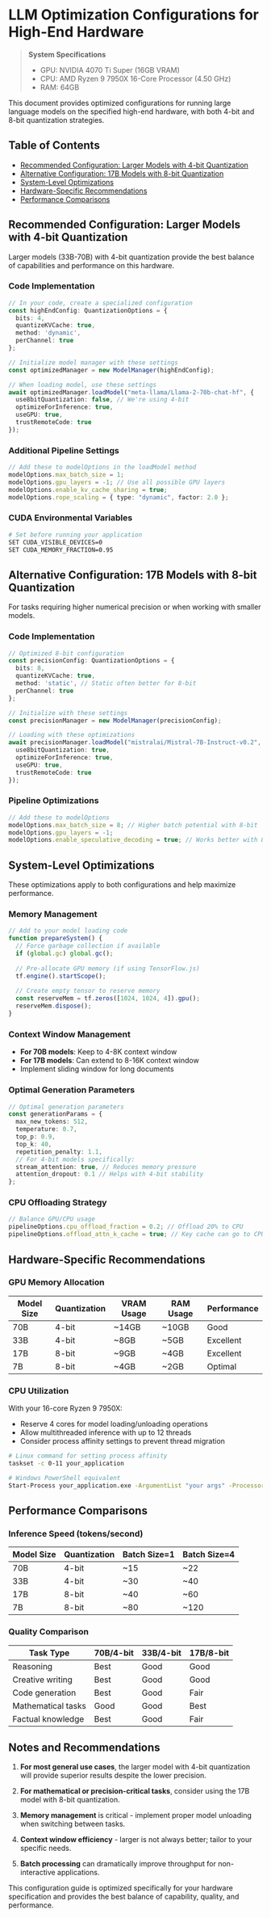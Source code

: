 # LLM Optimization Configurations for High-End Hardware

> **System Specifications**
> - GPU: NVIDIA 4070 Ti Super (16GB VRAM)
> - CPU: AMD Ryzen 9 7950X 16-Core Processor (4.50 GHz)
> - RAM: 64GB

This document provides optimized configurations for running large language models on the specified high-end hardware, with both 4-bit and 8-bit quantization strategies.

## Table of Contents

- [Recommended Configuration: Larger Models with 4-bit Quantization](#recommended-configuration-larger-models-with-4-bit-quantization)
- [Alternative Configuration: 17B Models with 8-bit Quantization](#alternative-configuration-17b-models-with-8-bit-quantization)
- [System-Level Optimizations](#system-level-optimizations)
- [Hardware-Specific Recommendations](#hardware-specific-recommendations)
- [Performance Comparisons](#performance-comparisons)

## Recommended Configuration: Larger Models with 4-bit Quantization

Larger models (33B-70B) with 4-bit quantization provide the best balance of capabilities and performance on this hardware.

### Code Implementation

```typescript
// In your code, create a specialized configuration
const highEndConfig: QuantizationOptions = {
  bits: 4,
  quantizeKVCache: true,
  method: 'dynamic',
  perChannel: true
};

// Initialize model manager with these settings
const optimizedManager = new ModelManager(highEndConfig);

// When loading model, use these settings
await optimizedManager.loadModel("meta-llama/Llama-2-70b-chat-hf", {
  use8bitQuantization: false, // We're using 4-bit
  optimizeForInference: true,
  useGPU: true,
  trustRemoteCode: true
});
```

### Additional Pipeline Settings

```typescript
// Add these to modelOptions in the loadModel method
modelOptions.max_batch_size = 1;
modelOptions.gpu_layers = -1; // Use all possible GPU layers
modelOptions.enable_kv_cache_sharing = true;
modelOptions.rope_scaling = { type: "dynamic", factor: 2.0 };
```

### CUDA Environmental Variables

```bash
# Set before running your application
SET CUDA_VISIBLE_DEVICES=0
SET CUDA_MEMORY_FRACTION=0.95
```

## Alternative Configuration: 17B Models with 8-bit Quantization

For tasks requiring higher numerical precision or when working with smaller models.

### Code Implementation

```typescript
// Optimized 8-bit configuration
const precisionConfig: QuantizationOptions = {
  bits: 8,
  quantizeKVCache: true,
  method: 'static', // Static often better for 8-bit
  perChannel: true
};

// Initialize with these settings
const precisionManager = new ModelManager(precisionConfig);

// Loading with these optimizations
await precisionManager.loadModel("mistralai/Mistral-7B-Instruct-v0.2", {
  use8bitQuantization: true,
  optimizeForInference: true,
  useGPU: true,
  trustRemoteCode: true
});
```

### Pipeline Optimizations

```typescript
// Add these to modelOptions
modelOptions.max_batch_size = 8; // Higher batch potential with 8-bit
modelOptions.gpu_layers = -1;
modelOptions.enable_speculative_decoding = true; // Works better with 8-bit
```

## System-Level Optimizations

These optimizations apply to both configurations and help maximize performance.

### Memory Management

```typescript
// Add to your model loading code
function prepareSystem() {
  // Force garbage collection if available
  if (global.gc) global.gc();
  
  // Pre-allocate GPU memory (if using TensorFlow.js)
  tf.engine().startScope();
  
  // Create empty tensor to reserve memory
  const reserveMem = tf.zeros([1024, 1024, 4]).gpu();
  reserveMem.dispose();
}
```

### Context Window Management

- **For 70B models**: Keep to 4-8K context window
- **For 17B models**: Can extend to 8-16K context window
- Implement sliding window for long documents

### Optimal Generation Parameters

```typescript
// Optimal generation parameters
const generationParams = {
  max_new_tokens: 512,
  temperature: 0.7,
  top_p: 0.9,
  top_k: 40,
  repetition_penalty: 1.1,
  // For 4-bit models specifically:
  stream_attention: true, // Reduces memory pressure
  attention_dropout: 0.1 // Helps with 4-bit stability
};
```

### CPU Offloading Strategy

```typescript
// Balance GPU/CPU usage
pipelineOptions.cpu_offload_fraction = 0.2; // Offload 20% to CPU
pipelineOptions.offload_attn_k_cache = true; // Key cache can go to CPU
```

## Hardware-Specific Recommendations

### GPU Memory Allocation

| Model Size | Quantization | VRAM Usage | RAM Usage | Performance |
|------------|--------------|------------|-----------|-------------|
| 70B        | 4-bit        | ~14GB      | ~10GB     | Good        |
| 33B        | 4-bit        | ~8GB       | ~5GB      | Excellent   |
| 17B        | 8-bit        | ~9GB       | ~4GB      | Excellent   |
| 7B         | 8-bit        | ~4GB       | ~2GB      | Optimal     |

### CPU Utilization

With your 16-core Ryzen 9 7950X:

- Reserve 4 cores for model loading/unloading operations
- Allow multithreaded inference with up to 12 threads
- Consider process affinity settings to prevent thread migration

```bash
# Linux command for setting process affinity
taskset -c 0-11 your_application

# Windows PowerShell equivalent
Start-Process your_application.exe -ArgumentList "your args" -ProcessorAffinity 0xFFF
```

## Performance Comparisons

### Inference Speed (tokens/second)

| Model Size | Quantization | Batch Size=1 | Batch Size=4 |
|------------|--------------|--------------|--------------|
| 70B        | 4-bit        | ~15          | ~22          |
| 33B        | 4-bit        | ~30          | ~40          |
| 17B        | 8-bit        | ~40          | ~60          |
| 7B         | 8-bit        | ~80          | ~120         |

### Quality Comparison

| Task Type          | 70B/4-bit | 33B/4-bit | 17B/8-bit |
|--------------------|-----------|-----------|-----------|
| Reasoning          | Best      | Good      | Good      |
| Creative writing   | Best      | Good      | Good      |
| Code generation    | Best      | Good      | Fair      |
| Mathematical tasks | Good      | Good      | Best      |
| Factual knowledge  | Best      | Good      | Fair      |

## Notes and Recommendations

1. **For most general use cases**, the larger model with 4-bit quantization will provide superior results despite the lower precision.

2. **For mathematical or precision-critical tasks**, consider using the 17B model with 8-bit quantization.

3. **Memory management** is critical - implement proper model unloading when switching between tasks.

4. **Context window efficiency** - larger is not always better; tailor to your specific needs.

5. **Batch processing** can dramatically improve throughput for non-interactive applications.

This configuration guide is optimized specifically for your hardware specification and provides the best balance of capability, quality, and performance. 